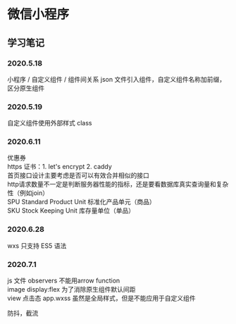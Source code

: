 # 微信小程序

## 学习笔记

### 2020.5.18

小程序 / 自定义组件 / 组件间关系
json 文件引入组件，自定义组件名称加前缀，区分原生组件

### 2020.5.19

自定义组件使用外部样式 class

### 2020.6.11

优惠券  
https 证书：1. let's encrypt 2. caddy  
首页接口设计主要考虑是否可以有效合并相似的接口  
http请求数量不一定是判断服务器性能的指标，还是要看数据库真实查询量和复杂性（例如join）  
SPU Standard Product Unit 标准化产品单元（商品）  
SKU Stock Keeping Unit 库存量单位（单品）

### 2020.6.28

wxs 只支持 ES5 语法

### 2020.7.1

js 文件 observers 不能用arrow function    
image display:flex 为了消除原生组件默认间距  
view 点击态
app.wxss 虽然是全局样式，但是不能应用于自定义组件

防抖，截流